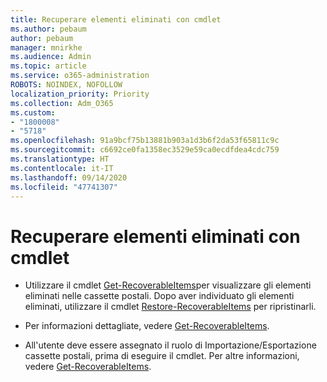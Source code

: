 ```yaml
---
title: Recuperare elementi eliminati con cmdlet
ms.author: pebaum
author: pebaum
manager: mnirkhe
ms.audience: Admin
ms.topic: article
ms.service: o365-administration
ROBOTS: NOINDEX, NOFOLLOW
localization_priority: Priority
ms.collection: Adm_O365
ms.custom:
- "1800008"
- "5718"
ms.openlocfilehash: 91a9bcf75b13881b903a1d3b6f2da53f65811c9c
ms.sourcegitcommit: c6692ce0fa1358ec3529e59ca0ecdfdea4cdc759
ms.translationtype: HT
ms.contentlocale: it-IT
ms.lasthandoff: 09/14/2020
ms.locfileid: "47741307"
---
```

# <a name="recover-deleted-items-with-cmdlet"></a>Recuperare elementi eliminati con cmdlet

- Utilizzare il cmdlet [Get-RecoverableItems](https://docs.microsoft.com/powershell/module/exchange/get-recoverableitems?view=exchange-ps)per visualizzare gli elementi eliminati nelle cassette postali. Dopo aver individuato gli elementi eliminati, utilizzare il cmdlet [Restore-RecoverableItems](https://docs.microsoft.com/powershell/module/exchange/Restore-RecoverableItems?view=exchange-ps) per ripristinarli.

- Per informazioni dettagliate, vedere [Get-RecoverableItems](https://docs.microsoft.com/powershell/module/exchange/get-recoverableitems?view=exchange-ps).

- All'utente deve essere assegnato il ruolo di Importazione/Esportazione cassette postali, prima di eseguire il cmdlet. Per altre informazioni, vedere [Get-RecoverableItems](https://docs.microsoft.com/powershell/module/exchange/get-recoverableitems?view=exchange-ps).
